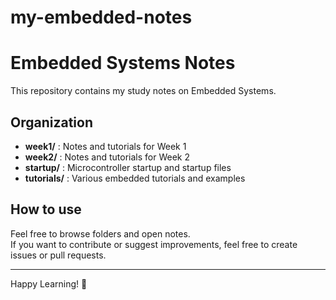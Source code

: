 # my-embedded-notes

# Embedded Systems Notes

This repository contains my study notes on Embedded Systems.

## Organization

- **week1/** : Notes and tutorials for Week 1
- **week2/** : Notes and tutorials for Week 2
- **startup/** : Microcontroller startup and startup files
- **tutorials/** : Various embedded tutorials and examples

## How to use

Feel free to browse folders and open notes.  
If you want to contribute or suggest improvements, feel free to create issues or pull requests.

---

Happy Learning! 🚀
